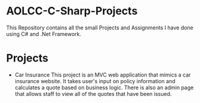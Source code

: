 # AOLCC-C-Sharp-Projects

This Repository contains all the small Projects and Assignments I have done using C# and .Net Framework.

# Projects

* Car Insurance
  This project is an MVC web application that mimics a car insurance website. It takes user's input on policy information and calculates a quote based on business logic. There is also an admin page that allows staff to view all of the quotes that have been issued.


